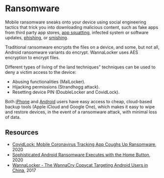 # Ransomware

Mobile ransomware sneaks onto your device using social engineering tactics that trick you into downloading malicious content, such as fake apps from third party app stores, [app squatting](squatting.md), infected system or software updates, [phishing](../independent/phishing), or [smishing](smishing.md).

Traditional ransomware encrypts the files on a device, and some, but not all, Android ransomware variants do encrypt. WannaLocker uses AES encryption to encrypt files.

Different types of living of the land techniques" techniques can be used to deny a victim access to the device:

* Abusing functionalities (MalLocker).
* Hijacking permissions (Strandhogg attack). 
* Resetting device PIN (DoubleLocker and CovidLock).

Both [iPhone](https://ios.tymyrddin.dev/docs/malware/ransomware) and [Android](https://android.tymyrddin.dev/docs/malware/ransomware) users have easy access to cheap, cloud-based backup tools (Apple iCloud and Google One), which makes it easy to wipe and restore devices, in the event of a ransomware attack, with minimal loss of data.

## Resources

* [CovidLock: Mobile Coronavirus Tracking App Coughs Up Ransomware](https://www.domaintools.com/resources/blog/covidlock-mobile-coronavirus-tracking-app-coughs-up-ransomware/), 2020
* [Sophisticated Android Ransomware Executes with the Home Button](https://threatpost.com/android-ransomware-home-button/160001/), 2020
* [WannaLocker - The WannaCry Copycat Targeting Android Users in China](https://www.tripwire.com/state-of-security/wannalocker-wannacry-copycat-targeting-android-users-china), 2017

